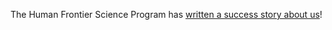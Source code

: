 ---
---
The Human Frontier Science Program has [written a success story about
us](http://www.hfsp.org/frontier-science/hfsp-success-stories/openspim-open-access-light-sheet-microscopy-platform)\!
